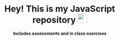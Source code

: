 <h1 align="center">
  Hey!
  This is my JavaScript repository
  <img src="https://emoji.discadia.com/emojis/92c0241e-f8ae-47c6-9b1c-49aab7d9d541.GIF" width="30">
</h1>

<p align="center">
<strong>Includes assessments and in class exercises</strong>
</p>






